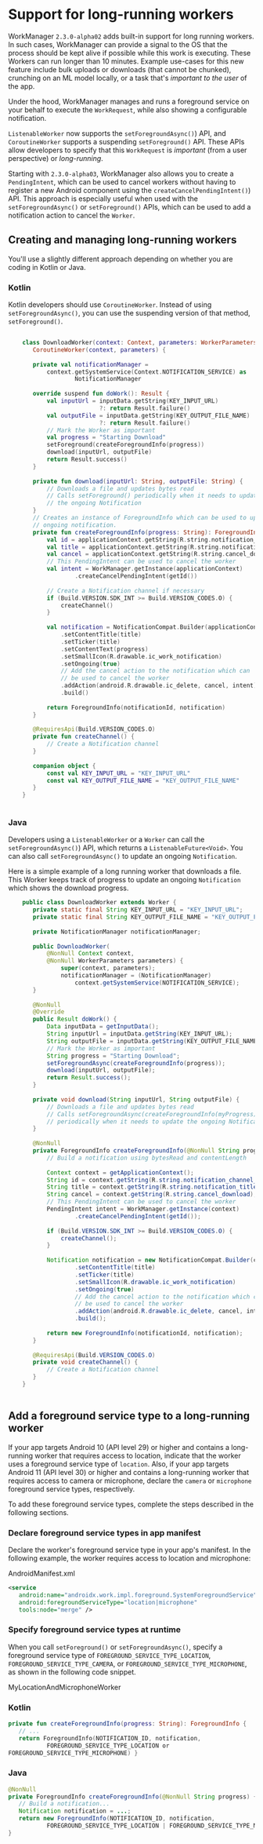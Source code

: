 # Support for long-running workers

WorkManager `2.3.0-alpha02` adds built-in support for long running workers. In such cases, WorkManager can provide a signal to the OS that the process should be kept alive if possible while this work is executing. These Workers can run longer than 10 minutes. Example use-cases for this new feature include bulk uploads or downloads (that cannot be chunked), crunching on an ML model locally, or a task that's _important to the user_ of the app.

Under the hood, WorkManager manages and runs a foreground service on your behalf to execute the `WorkRequest`, while also showing a configurable notification.

`ListenableWorker` now supports the `setForegroundAsync()`) API, and `CoroutineWorker` supports a suspending `setForeground()` API. These APIs allow developers to specify that this `WorkRequest` is _important_ (from a user perspective) or _long-running_.

Starting with `2.3.0-alpha03`, WorkManager also allows you to create a `PendingIntent`, which can be used to cancel workers without having to register a new Android component using the `createCancelPendingIntent()`) API. This approach is especially useful when used with the `setForegroundAsync()` or `setForeground()` APIs, which can be used to add a notification action to cancel the `Worker`.

Creating and managing long-running workers
------------------------------------------

You'll use a slightly different approach depending on whether you are coding in Kotlin or Java.

### Kotlin

Kotlin developers should use `CoroutineWorker`. Instead of using `setForegroundAsync()`, you can use the suspending version of that method, `setForeground()`.

```kotlin

    class DownloadWorker(context: Context, parameters: WorkerParameters) :
       CoroutineWorker(context, parameters) {
    
       private val notificationManager =
           context.getSystemService(Context.NOTIFICATION_SERVICE) as
                   NotificationManager
    
       override suspend fun doWork(): Result {
           val inputUrl = inputData.getString(KEY_INPUT_URL)
                          ?: return Result.failure()
           val outputFile = inputData.getString(KEY_OUTPUT_FILE_NAME)
                          ?: return Result.failure()
           // Mark the Worker as important
           val progress = "Starting Download"
           setForeground(createForegroundInfo(progress))
           download(inputUrl, outputFile)
           return Result.success()
       }
    
       private fun download(inputUrl: String, outputFile: String) {
           // Downloads a file and updates bytes read
           // Calls setForeground() periodically when it needs to update
           // the ongoing Notification
       }
       // Creates an instance of ForegroundInfo which can be used to update the
       // ongoing notification.
       private fun createForegroundInfo(progress: String): ForegroundInfo {
           val id = applicationContext.getString(R.string.notification_channel_id)
           val title = applicationContext.getString(R.string.notification_title)
           val cancel = applicationContext.getString(R.string.cancel_download)
           // This PendingIntent can be used to cancel the worker
           val intent = WorkManager.getInstance(applicationContext)
                   .createCancelPendingIntent(getId())
    
           // Create a Notification channel if necessary
           if (Build.VERSION.SDK_INT >= Build.VERSION_CODES.O) {
               createChannel()
           }
    
           val notification = NotificationCompat.Builder(applicationContext, id)
               .setContentTitle(title)
               .setTicker(title)
               .setContentText(progress)
               .setSmallIcon(R.drawable.ic_work_notification)
               .setOngoing(true)
               // Add the cancel action to the notification which can
               // be used to cancel the worker
               .addAction(android.R.drawable.ic_delete, cancel, intent)
               .build()
    
           return ForegroundInfo(notificationId, notification)
       }
    
       @RequiresApi(Build.VERSION_CODES.O)
       private fun createChannel() {
           // Create a Notification channel
       }
    
       companion object {
           const val KEY_INPUT_URL = "KEY_INPUT_URL"
           const val KEY_OUTPUT_FILE_NAME = "KEY_OUTPUT_FILE_NAME"
       }
    }
    
```

### Java

Developers using a `ListenableWorker` or a `Worker` can call the `setForegroundAsync()`) API, which returns a `ListenableFuture<Void>`. You can also call `setForegroundAsync()` to update an ongoing `Notification`.

Here is a simple example of a long running worker that downloads a file. This Worker keeps track of progress to update an ongoing `Notification` which shows the download progress.

```java
    public class DownloadWorker extends Worker {
       private static final String KEY_INPUT_URL = "KEY_INPUT_URL";
       private static final String KEY_OUTPUT_FILE_NAME = "KEY_OUTPUT_FILE_NAME";
    
       private NotificationManager notificationManager;
    
       public DownloadWorker(
           @NonNull Context context,
           @NonNull WorkerParameters parameters) {
               super(context, parameters);
               notificationManager = (NotificationManager)
                   context.getSystemService(NOTIFICATION_SERVICE);
       }
    
       @NonNull
       @Override
       public Result doWork() {
           Data inputData = getInputData();
           String inputUrl = inputData.getString(KEY_INPUT_URL);
           String outputFile = inputData.getString(KEY_OUTPUT_FILE_NAME);
           // Mark the Worker as important
           String progress = "Starting Download";
           setForegroundAsync(createForegroundInfo(progress));
           download(inputUrl, outputFile);
           return Result.success();
       }
    
       private void download(String inputUrl, String outputFile) {
           // Downloads a file and updates bytes read
           // Calls setForegroundAsync(createForegroundInfo(myProgress))
           // periodically when it needs to update the ongoing Notification.
       }
    
       @NonNull
       private ForegroundInfo createForegroundInfo(@NonNull String progress) {
           // Build a notification using bytesRead and contentLength
    
           Context context = getApplicationContext();
           String id = context.getString(R.string.notification_channel_id);
           String title = context.getString(R.string.notification_title);
           String cancel = context.getString(R.string.cancel_download);
           // This PendingIntent can be used to cancel the worker
           PendingIntent intent = WorkManager.getInstance(context)
                   .createCancelPendingIntent(getId());
    
           if (Build.VERSION.SDK_INT >= Build.VERSION_CODES.O) {
               createChannel();
           }
    
           Notification notification = new NotificationCompat.Builder(context, id)
                   .setContentTitle(title)
                   .setTicker(title)
                   .setSmallIcon(R.drawable.ic_work_notification)
                   .setOngoing(true)
                   // Add the cancel action to the notification which can
                   // be used to cancel the worker
                   .addAction(android.R.drawable.ic_delete, cancel, intent)
                   .build();
    
           return new ForegroundInfo(notificationId, notification);
       }
    
       @RequiresApi(Build.VERSION_CODES.O)
       private void createChannel() {
           // Create a Notification channel
       }
    }
    
```

Add a foreground service type to a long-running worker
------------------------------------------------------

If your app targets Android 10 (API level 29) or higher and contains a long-running worker that requires access to location, indicate that the worker uses a foreground service type of `location`. Also, if your app targets Android 11 (API level 30) or higher and contains a long-running worker that requires access to camera or microphone, declare the `camera` or `microphone` foreground service types, respectively.

To add these foreground service types, complete the steps described in the following sections.

### Declare foreground service types in app manifest

Declare the worker's foreground service type in your app's manifest. In the following example, the worker requires access to location and microphone:

AndroidManifest.xml

```xml
<service
   android:name="androidx.work.impl.foreground.SystemForegroundService"
   android:foregroundServiceType="location|microphone"
   tools:node="merge" />
```

### Specify foreground service types at runtime

When you call `setForeground()` or `setForegroundAsync()`, specify a foreground service type of `FOREGROUND_SERVICE_TYPE_LOCATION`, `FOREGROUND_SERVICE_TYPE_CAMERA`, or `FOREGROUND_SERVICE_TYPE_MICROPHONE`, as shown in the following code snippet.

MyLocationAndMicrophoneWorker

### Kotlin

```kotlin
private fun createForegroundInfo(progress: String): ForegroundInfo {
   // ...
   return ForegroundInfo(NOTIFICATION_ID, notification,
           FOREGROUND_SERVICE_TYPE_LOCATION or
FOREGROUND_SERVICE_TYPE_MICROPHONE) }
```

### Java

```java
@NonNull
private ForegroundInfo createForegroundInfo(@NonNull String progress) {
   // Build a notification...
   Notification notification = ...;
   return new ForegroundInfo(NOTIFICATION_ID, notification,
           FOREGROUND_SERVICE_TYPE_LOCATION | FOREGROUND_SERVICE_TYPE_MICROPHONE);
}
```